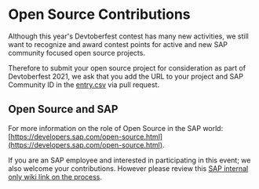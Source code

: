 # Open Source Contributions

Although this year's Devtoberfest contest has many new activities, we still want to recognize and award contest points for active and new SAP community focused open source projects.  

Therefore to submit your open source project for consideration as part of Devtoberfest 2021, we ask that you add the URL to your project and SAP Community ID in the [entry.csv](entry.csv) via pull request.

## Open Source and SAP

For more information on the role of Open Source in the SAP world: [https://developers.sap.com/open-source.html](https://developers.sap.com/open-source.html).

If you are an SAP employee and interested in participating in this event; we also welcome your contributions. However please review this [SAP internal only wiki link on the process](https://wiki.wdf.sap.corp/wiki/display/ospodocs/Contributing).

